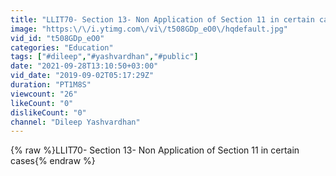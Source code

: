 ```yaml
---
title: "LLIT70- Section 13- Non Application of Section 11 in certain cases"
image: "https:\/\/i.ytimg.com\/vi\/t508GDp_eO0\/hqdefault.jpg"
vid_id: "t508GDp_eO0"
categories: "Education"
tags: ["#dileep","#yashvardhan","#public"]
date: "2021-09-28T13:10:50+03:00"
vid_date: "2019-09-02T05:17:29Z"
duration: "PT1M8S"
viewcount: "26"
likeCount: "0"
dislikeCount: "0"
channel: "Dileep Yashvardhan"
---
```

{% raw %}LLIT70- Section 13- Non Application of Section 11 in certain cases{% endraw %}
